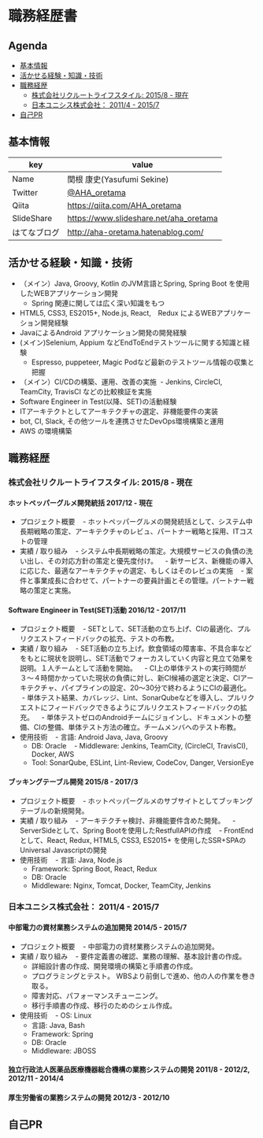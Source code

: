 # 職務経歴書

## Agenda

- [基本情報](#基本情報)
- [活かせる経験・知識・技術](#活かせる経験知識技術)
- [職務経歴](#職務経歴)
    - [株式会社リクルートライフスタイル: 2015/8 - 現在](#株式会社リクルートライフスタイル-20158---現在)
    - [日本ユニシス株式会社： 2011/4 - 2015/7](#日本ユニシス株式会社-20114---20157)
- [自己PR](#自己pr)

## 基本情報

|key|value|
|---|-----|
|Name|関根 康史(Yasufumi Sekine)|
|Twitter|[@AHA_oretama](https://twitter.com/AHA_oretama)|
|Qiita|<https://qiita.com/AHA_oretama>|
|SlideShare|<https://www.slideshare.net/aha_oretama>|
|はてなブログ|<http://aha-oretama.hatenablog.com/>|

## 活かせる経験・知識・技術

- （メイン）Java, Groovy, Kotlin のJVM言語とSpring, Spring Boot を使用したWEBアプリケーション開発
  - Spring 関連に関しては広く深い知識をもつ
- HTML5, CSS3, ES2015+, Node.js, React,　Redux によるWEBアプリケーション開発経験
- JavaによるAndroid アプリケーション開発の開発経験
- (メイン)Selenium, Appium などEndToEndテストツールに関する知識と経験
  - Espresso, puppeteer, Magic Podなど最新のテストツール情報の収集と把握
- （メイン）CI/CDの構築、運用、改善の実施
  - Jenkins, CircleCI, TeamCity, TravisCI などの比較検証を実施
- Software Engineer in Test(以降、SET)の活動経験
- ITアーキテクトとしてアーキテクチャの選定、非機能要件の実装
- bot, CI, Slack, その他ツールを連携させたDevOps環境構築と運用
- AWS の環境構築

## 職務経歴

### 株式会社リクルートライフスタイル: 2015/8 - 現在

#### ホットペッパーグルメ開発統括 2017/12 - 現在

- プロジェクト概要
    - ホットペッパーグルメの開発統括として、システム中長期戦略の策定、アーキテクチャのレビュ、パートナー戦略と採用、ITコストの管理 
- 実績 / 取り組み
    - システム中長期戦略の策定。大規模サービスの負債の洗い出し、その対応方針の策定と優先度付け。
    - 新サービス、新機能の導入に応じた、最適なアーキテクチャの選定、もしくはそのレビュの実施
    - 案件と事業成長に合わせて、パートナーの要員計画とその管理。パートナー戦略の策定と実施。

#### Software Engineer in Test(SET)活動 2016/12 - 2017/11

- プロジェクト概要
    - SETとして、SET活動の立ち上げ、CIの最適化、プルリクエストフィードバックの拡充、テストの布教。
- 実績 / 取り組み
    - SET活動の立ち上げ。飲食領域の障害率、不具合率などをもとに現状を説明し、SET活動でフォーカスしていく内容と見立て効果を説明。１人チームとして活動を開始。 
    - CI上の単体テストの実行時間が３〜４時間かかっていた現状の負債に対し、新CI候補の選定と決定、CIアーキテクチャ、パイプラインの設定、20〜30分で終わるようにCIの最適化。
    - 単体テスト結果、カバレッジ、Lint、SonarQubeなどを導入し、プルリクエストにフィードバックできるようにプルリクエストフィードバックの拡充。
    - 単体テストゼロのAndroidチームにジョインし、ドキュメントの整備、CIの整備、単体テスト方法の確立。チームメンバへのテスト布教。
- 使用技術
    - 言語: Android Java, Java, Groovy
    - DB: Oracle
    - Middleware: Jenkins, TeamCity, (CircleCI, TravisCI), Docker, AWS
    - Tool: SonarQube, ESLint, Lint-Review, CodeCov, Danger, VersionEye

#### ブッキングテーブル開発 2015/8 - 2017/3

- プロジェクト概要
    - ホットペッパーグルメのサブサイトとしてブッキングテーブルの新規開発。
- 実績 / 取り組み
    - アーキテクチャ検討、非機能要件含めた開発。
    - ServerSideとして、Spring Bootを使用したRestfullAPIの作成
    - FrontEndとして、React, Redux, HTML5, CSS3, ES2015+ を使用したSSR+SPAのUniversal Javascriptの開発
- 使用技術
    - 言語: Java, Node.js
    - Framework: Spring Boot, React, Redux
    - DB: Oracle
    - Middleware: Nginx, Tomcat, Docker, TeamCity, Jenkins

### 日本ユニシス株式会社： 2011/4 - 2015/7

#### 中部電力の資材業務システムの追加開発 2014/5 - 2015/7

- プロジェクト概要
    - 中部電力の資材業務システムの追加開発。
- 実績 / 取り組み
    - 要件定義書の確認、業務の理解、基本設計書の作成。 
    - 詳細設計書の作成、開発環境の構築と手順書の作成。 
    - プログラミングとテスト。 WBSより前倒しで進め、他の人の作業を巻き取る。 
    - 障害対応、パフォーマンスチューニング。 
    - 移行手順書の作成、移行のためのシェル作成。 
- 使用技術
    - OS: Linux
    - 言語: Java, Bash
    - Framework: Spring
    - DB: Oracle
    - Middleware: JBOSS

#### 独立行政法人医薬品医療機器総合機構の業務システムの開発 2011/8 - 2012/2, 2012/11 - 2014/4 

#### 厚生労働省の業務システムの開発 2012/3 - 2012/10


## 自己PR

